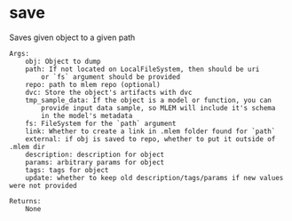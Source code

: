 # save

Saves given object to a given path

    Args:
        obj: Object to dump
        path: If not located on LocalFileSystem, then should be uri
            or `fs` argument should be provided
        repo: path to mlem repo (optional)
        dvc: Store the object's artifacts with dvc
        tmp_sample_data: If the object is a model or function, you can
            provide input data sample, so MLEM will include it's schema
            in the model's metadata
        fs: FileSystem for the `path` argument
        link: Whether to create a link in .mlem folder found for `path`
        external: if obj is saved to repo, whether to put it outside of .mlem dir
        description: description for object
        params: arbitrary params for object
        tags: tags for object
        update: whether to keep old description/tags/params if new values were not provided

    Returns:
        None
